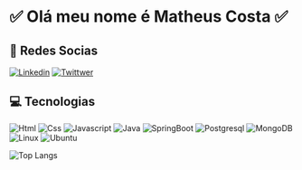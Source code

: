 # ✅ Olá meu nome é Matheus Costa ✅

## 👥 Redes Socias

[![Linkedin](    https://img.shields.io/badge/LinkedIn-0077B5?style=for-the-badge&logo=linkedin&logoColor=white)](https://www.linkedin.com/in/matheus-costa-0186b729b/) [![Twittwer](    https://img.shields.io/badge/Twitter-1DA1F2?style=for-the-badge&logo=twitter&logoColor=white)](https://www.linkedin.com/in/matheus-costa-0186b729b/)

## 💻 Tecnologias
![Html](https://img.shields.io/badge/HTML5-E34F26?style=for-the-badge&logo=html5&logoColor=white) ![Css](https://img.shields.io/badge/CSS3-1572B6?style=for-the-badge&logo=css3&logoColor=white) ![Javascript](https://img.shields.io/badge/JavaScript-323330?style=for-the-badge&logo=javascript&logoColor=F7DF1E) ![Java](https://img.shields.io/badge/Java-ED8B00?style=for-the-badge&logo=openjdk&logoColor=white) ![SpringBoot](https://img.shields.io/badge/Spring-6DB33F?style=for-the-badge&logo=spring&logoColor=white) ![Postgresql](https://img.shields.io/badge/PostgreSQL-316192?style=for-the-badge&logo=postgresql&logoColor=white) ![MongoDB](https://img.shields.io/badge/MongoDB-4EA94B?style=for-the-badge&logo=mongodb&logoColor=white) ![Linux](https://img.shields.io/badge/Linux-FCC624?style=for-the-badge&logo=linux&logoColor=black) ![Ubuntu](https://img.shields.io/badge/Ubuntu-E95420?style=for-the-badge&logo=ubuntu&logoColor=white)

  ![Top Langs](https://github-readme-stats.vercel.app/api/top-langs/?username=Matheus19180&layout=donut)

